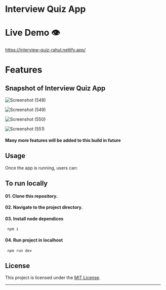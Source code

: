 # Interview Quiz App

# Live Demo 👁️

https://interview-quiz-rahul.netlify.app/

# Features

## Snapshot of Interview Quiz App

![Screenshot (548)](https://github.com/RahulPorel/Interview-Quiz/assets/98636266/2173c4ef-df92-496a-97ac-d7899fd97078) 

![Screenshot (549)](https://github.com/RahulPorel/Interview-Quiz/assets/98636266/c067fbb2-efe1-4b64-ac6b-d2b765f928a2)

![Screenshot (550)](https://github.com/RahulPorel/Interview-Quiz/assets/98636266/d591ff2a-129f-40b5-93bf-b08f9aee2e0a)

![Screenshot (551)](https://github.com/RahulPorel/Interview-Quiz/assets/98636266/e4e367bf-047a-478e-925d-fd97e8b0396d)


#### Many more features will be added to this build in future

## Usage

Once the app is running, users can:

## To run locally

#### 01. Clone this repository.

#### 02. Navigate to the project directory.

#### 03. Install node dependices

```npm
 npm i
```

#### 04. Run project in localhost

```npm
 npm run dev
```

## License

This project is licensed under the [MIT License](LICENSE).

---
